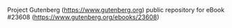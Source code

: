 Project Gutenberg (https://www.gutenberg.org) public repository for eBook #23608 (https://www.gutenberg.org/ebooks/23608)

